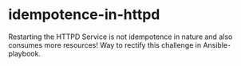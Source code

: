 # idempotence-in-httpd
Restarting the HTTPD Service is not idempotence in nature and also consumes more resources! Way to rectify this challenge in Ansible-playbook.
